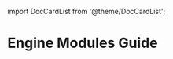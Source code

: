 import DocCardList from '@theme/DocCardList';

# Engine Modules Guide
<!--
TODO:
Introductory guide to how the Engine Modules are structured.
Meant to be a introduction to how the `Manual` is structured.
Core Goal:
- Help the reader transition from Intermediate to Advanced.

<DocCardList />
-->

